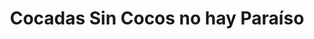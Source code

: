 ---
title: "Cocadas Sin Cocos no hay Paraíso"
url: /carrizal/cocadas-sin-cocos-no-hay-paraiso/
shop: Getränke
---